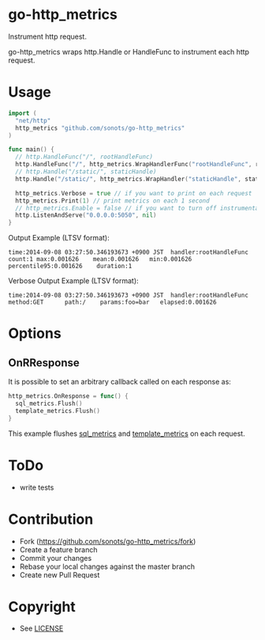 # go-http\_metrics

Instrument http request.

go-http\_metrics wraps http.Handle or HandleFunc to instrument each http request. 

# Usage

```go
import (
  "net/http"
  http_metrics "github.com/sonots/go-http_metrics"
)

func main() {
  // http.HandleFunc("/", rootHandleFunc)
  http.HandleFunc("/", http_metrics.WrapHandlerFunc("rootHandleFunc", rootHandleFunc))
  // http.Handle("/static/", staticHandle)
  http.Handle("/static/", http_metrics.WrapHandler("staticHandle", staticHandle))

  http_metrics.Verbose = true // if you want to print on each request
  http_metrics.Print(1) // print metrics on each 1 second
  // http_metrics.Enable = false // if you want to turn off instrumentation
  http.ListenAndServe("0.0.0.0:5050", nil)
}
```

Output Example (LTSV format):

```
time:2014-09-08 03:27:50.346193673 +0900 JST  handler:rootHandleFunc count:1 max:0.001626    mean:0.001626   min:0.001626    percentile95:0.001626    duration:1
```

Verbose Output Example (LTSV format):

```
time:2014-09-08 03:27:50.346193673 +0900 JST  handler:rootHandleFunc method:GET      path:/    params:foo=bar   elapsed:0.001626
```

# Options

## OnRResponse

It is possible to set an arbitrary callback called on each response as:

```go
http_metrics.OnResponse = func() {
  sql_metrics.Flush()
  template_metrics.Flush()
}
```

This example flushes [sql_metrics](https://github.com/sonots/go-sql_metrics) and [template_metrics](https://github.com/sonots/go-template_metrics) on each request.

# ToDo

* write tests

# Contribution

* Fork (https://github.com/sonots/go-http_metrics/fork)
* Create a feature branch
* Commit your changes
* Rebase your local changes against the master branch
* Create new Pull Request

# Copyright

* See [LICENSE](./LICENSE)
